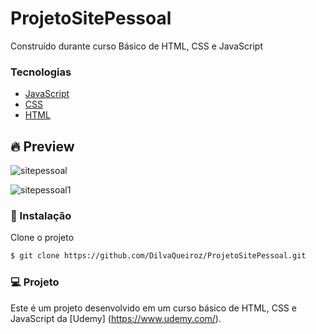 # ProjetoSitePessoal
Construído durante curso Básico de HTML, CSS e JavaScript

### Tecnologias 
  - [JavaScript](https://devdocs.io/javascript/)
  - [CSS](https://devdocs.io/css/)
  - [HTML](https://devdocs.io/html/)

## 🔥 Preview
![sitepessoal](https://user-images.githubusercontent.com/48795370/114095765-32cfe800-9894-11eb-8b84-d8e2f559c05e.png)

![sitepessoal1](https://user-images.githubusercontent.com/48795370/114095789-3f544080-9894-11eb-9a9a-49b8c5965e75.png)

### 🚀 Instalação

Clone o projeto
```sh
$ git clone https://github.com/DilvaQueiroz/ProjetoSitePessoal.git 
```

### 💻 Projeto
Este é um projeto desenvolvido em um curso básico de HTML, CSS e JavaScript da [Udemy] (https://www.udemy.com/).


